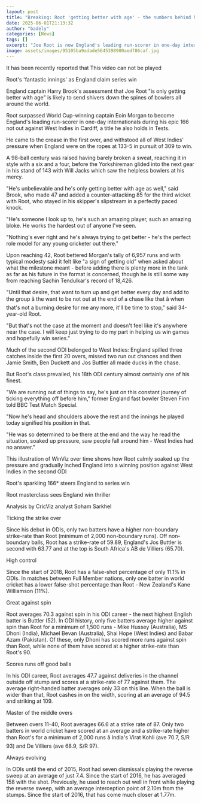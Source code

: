 ```yaml
---
layout: post
title: "Breaking: Root 'getting better with age' - the numbers behind his ODI brilliance"
date: 2025-06-01T21:13:32
author: "badely"
categories: [News]
tags: []
excerpt: "Joe Root is now England's leading run-scorer in one-day internationals - what are the numbers behind his brilliance?"
image: assets/images/95105ba9adade5645398980aedf86caf.jpg
---
```


It has been recently reported that This video can not be played

Root's 'fantastic innings' as England claim series win

England captain Harry Brook's assessment that Joe Root "is only getting better with age" is likely to send shivers down the spines of bowlers all around the world. 

Root surpassed World Cup-winning captain Eoin Morgan to become England's leading run-scorer in one-day internationals during his epic 166 not out against West Indies in Cardiff, a title he also holds in Tests.  

He came to the crease in the first over, and withstood all of West Indies' pressure when England were on the ropes at 133-5 in pursuit of 309 to win. 

A 98-ball century was raised having barely broken a sweat, reaching it in style with a six and a four, before the Yorkshireman glided into the next gear in his stand of 143 with Will Jacks which saw the helpless bowlers at his mercy. 

"He's unbelievable and he's only getting better with age as well," said Brook, who made 47 and added a counter-attacking 85 for the third wicket with Root, who stayed in his skipper's slipstream in a perfectly paced knock.

"He's someone I look up to, he's such an amazing player, such an amazing bloke. He works the hardest out of anyone I've seen.

"Nothing's ever right and he's always trying to get better - he's the perfect role model for any young cricketer out there."

Upon reaching 42, Root bettered Morgan's tally of 6,957 runs and with typical modesty said it felt like "a sign of getting old" when asked about what the milestone meant - before adding there is plenty more in the tank as far as his future in the format is concerned, though he is still some way from reaching Sachin Tendulkar's record of 18,426.

"Until that desire, that want to turn up and get better every day and add to the group â the want to be not out at the end of a chase like that â when that's not a burning desire for me any more, it'll be time to stop," said 34-year-old Root.

"But that's not the case at the moment and doesn't feel like it's anywhere near the case. I will keep just trying to do my part in helping us win games and hopefully win series." 

Much of the second ODI belonged to West Indies: England spilled three catches inside the first 20 overs, missed two run out chances and then Jamie Smith, Ben Duckett and Jos Buttler all made ducks in the chase. 

But Root's class prevailed, his 18th ODI century almost certainly one of his finest. 

"We are running out of things to say, he's just on this constant journey of ticking everything off before him," former England fast bowler Steven Finn told BBC Test Match Special. 

"Now he's head and shoulders above the rest and the innings he played today signified his position in that. 

"He was so determined to be there at the end and the way he read the situation, soaked up pressure, saw people fall around him - West Indies had no answer." 

This illustration of WinViz over time shows how Root calmly soaked up the pressure and gradually inched England into a winning position against West Indies in the second ODI

Root's sparkling 166* steers England to series win

Root masterclass sees England win thriller

Analysis by CricViz analyst Soham Sarkhel

Ticking the strike over

Since his debut in ODIs, only two batters have a higher non-boundary strike-rate than Root (minimum of 2,000 non-boundary runs). Off non-boundary balls, Root has a strike-rate of 59.89, England's Jos Buttler is second with 63.77 and at the top is South Africa's AB de Villiers (65.70).

High control

Since the start of 2018, Root has a false-shot percentage of only 11.1% in ODIs. In matches between Full Member nations, only one batter in world cricket has a lower false-shot percentage than Root - New Zealand's Kane Williamson (11%).

Great against spin

Root averages 70.3 against spin in his ODI career - the next highest English batter is Buttler (52). In ODI history, only five batters average higher against spin than Root for a minimum of 1,500 runs - Mike Hussey (Australia), MS Dhoni (India), Michael Bevan (Australia), Shai Hope (West Indies) and Babar Azam (Pakistan). Of these, only Dhoni has scored more runs against spin than Root, while none of them have scored at a higher strike-rate than Root's 90.

Scores runs off good balls

In his ODI career, Root averages 47.7 against deliveries in the channel outside off stump and scores at a strike-rate of 77 against them. The average right-handed batter averages only 33 on this line. When the ball is wider than that, Root cashes in on the width, scoring at an average of 94.5 and striking at 109.

Master of the middle overs

Between overs 11-40, Root averages 66.6 at a strike rate of 87. Only two batters in world cricket have scored at an average and a strike-rate higher than Root's for a minimum of 2,000 runs â India's Virat Kohli (ave 70.7, S/R 93) and De Villiers (ave 68.9, S/R 97).

Always evolving

In ODIs until the end of 2015, Root had seven dismissals playing the reverse sweep at an average of just 7.4. Since the start of 2016, he has averaged 158 with the shot. Previously, he used to reach out well in front while playing the reverse sweep, with an average interception point of 2.10m from the stumps. Since the start of 2016, that has come much closer at 1.77m.

